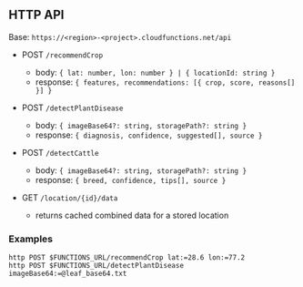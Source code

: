 ## HTTP API

Base: `https://<region>-<project>.cloudfunctions.net/api`

- POST `/recommendCrop`
  - body: `{ lat: number, lon: number } | { locationId: string }`
  - response: `{ features, recommendations: [{ crop, score, reasons[] }] }`

- POST `/detectPlantDisease`
  - body: `{ imageBase64?: string, storagePath?: string }`
  - response: `{ diagnosis, confidence, suggested[], source }`

- POST `/detectCattle`
  - body: `{ imageBase64?: string, storagePath?: string }`
  - response: `{ breed, confidence, tips[], source }`

- GET `/location/{id}/data`
  - returns cached combined data for a stored location

### Examples

```
http POST $FUNCTIONS_URL/recommendCrop lat:=28.6 lon:=77.2
http POST $FUNCTIONS_URL/detectPlantDisease imageBase64:=@leaf_base64.txt
```
